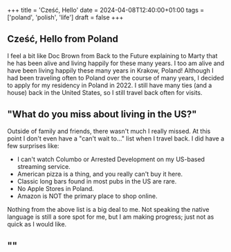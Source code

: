 +++
title = 'Cześć, Hello'
date = 2024-04-08T12:40:00+01:00
tags = ['poland', 'polish', 'life']
draft = false
+++

## Cześć, Hello from Poland

I feel a bit like Doc Brown from Back to the Future explaining to Marty that he
has been alive and living happily for these many years. I too am alive and have
been living happily these many years in Krakow, Poland! Although I had been
traveling often to Poland over the course of many years, I decided to apply for
my residency in Poland in 2022. I still have many ties (and a house) back in the
United States, so I still travel back often for visits. 

## "What do you miss about living in the US?"

Outside of family and friends, there wasn't much I really
missed. At this point I don't even have a "can't wait to..." list when I travel
back. I did have a few surprises like: 
- I can't watch Columbo or Arrested Development on my US-based streaming service. 
- American pizza is a thing, and you really can't buy it here.
- Classic long bars found in most pubs in the US are rare. 
- No Apple Stores in Poland.
- Amazon is NOT the primary place to shop online. 

Nothing from the above list is a big deal to me. Not speaking the native
language is still a sore spot for me, but I am making progress; just not as
quick as I would like. 

## ""

